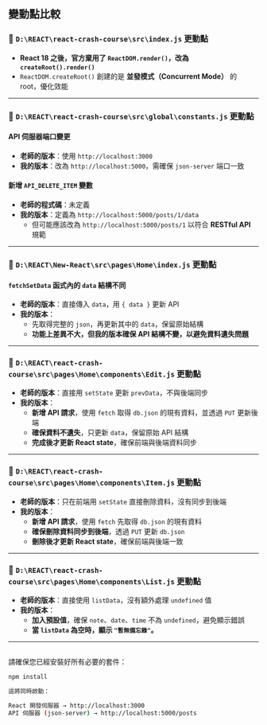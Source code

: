 ## 變動點比較  

### 📝 `D:\REACT\react-crash-course\src\index.js` 更動點  
- **React 18 之後，官方棄用了 `ReactDOM.render()`，改為 `createRoot().render()`**  
- `ReactDOM.createRoot()` 創建的是 **並發模式（Concurrent Mode）** 的 root，優化效能  

---

### 📝 `D:\REACT\react-crash-course\src\global\constants.js` 更動點  
#### **API 伺服器端口變更**  
- **老師的版本**：使用 `http://localhost:3000`  
- **我的版本**：改為 `http://localhost:5000`，需確保 `json-server` 端口一致  

#### **新增 `API_DELETE_ITEM` 變數**  
- **老師的程式碼**：未定義  
- **我的版本**：定義為 `http://localhost:5000/posts/1/data`  
  - 但可能應該改為 `http://localhost:5000/posts/1` 以符合 **RESTful API** 規範  

---

### 📝 `D:\REACT\New-React\src\pages\Home\index.js` 更動點  
#### **`fetchSetData` 函式內的 `data` 結構不同**  
- **老師的版本**：直接傳入 `data`，用 `{ data }` 更新 API  
- **我的版本**：  
  - 先取得完整的 `json`，再更新其中的 `data`，保留原始結構  
  - **功能上差異不大，但我的版本確保 API 結構不變，以避免資料遺失問題**  

---

### 📝 `D:\REACT\react-crash-course\src\pages\Home\components\Edit.js` 更動點  
- **老師的版本**：直接用 `setState` 更新 `prevData`，不與後端同步  
- **我的版本**：  
  - **新增 API 請求**，使用 `fetch` 取得 `db.json` 的現有資料，並透過 `PUT` 更新後端  
  - **確保資料不遺失**，只更新 `data`，保留原始 API 結構  
  - **完成後才更新 React state**，確保前端與後端資料同步  

---

### 📝 `D:\REACT\react-crash-course\src\pages\Home\components\Item.js` 更動點  
- **老師的版本**：只在前端用 `setState` 直接刪除資料，沒有同步到後端  
- **我的版本**：  
  - **新增 API 請求**，使用 `fetch` 先取得 `db.json` 的現有資料  
  - **確保刪除資料同步到後端**，透過 `PUT` 更新 `db.json`  
  - **刪除後才更新 React state**，確保前端與後端一致  

---

### 📝 `D:\REACT\react-crash-course\src\pages\Home\components\List.js` 更動點  
- **老師的版本**：直接使用 `listData`，沒有額外處理 `undefined` 值  
- **我的版本**：  
  - **加入預設值**，確保 `note`、`date`、`time` 不為 `undefined`，避免顯示錯誤  
  - **當 `listData` 為空時，顯示 `"暫無備忘錄"`。**  

---

## 

請確保您已經安裝好所有必要的套件：
```sh
npm install

這將同時啟動：

React 開發伺服器 → http://localhost:3000
API 伺服器 (json-server) → http://localhost:5000/posts

